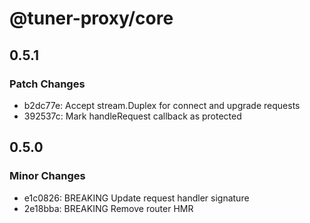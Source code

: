 # @tuner-proxy/core

## 0.5.1

### Patch Changes

- b2dc77e: Accept stream.Duplex for connect and upgrade requests
- 392537c: Mark handleRequest callback as protected

## 0.5.0

### Minor Changes

- e1c0826: BREAKING Update request handler signature
- 2e18bba: BREAKING Remove router HMR
